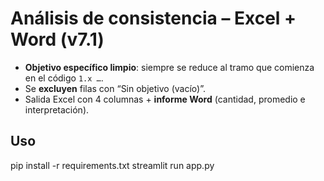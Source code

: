 # Análisis de consistencia – Excel + Word (v7.1)

- **Objetivo específico limpio**: siempre se reduce al tramo que comienza en el código `1.x …`.
- Se **excluyen** filas con “Sin objetivo (vacío)”.
- Salida Excel con 4 columnas + **informe Word** (cantidad, promedio e interpretación).

## Uso
pip install -r requirements.txt
streamlit run app.py
